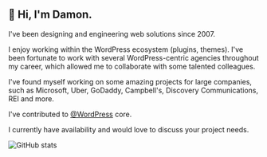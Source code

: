 
## 👋 Hi, I'm Damon. 

I've been designing and engineering web solutions since 2007.

I enjoy working within the WordPress ecosystem (plugins, themes). I've been fortunate to work with several WordPress-centric agencies throughout my career, which allowed me to collaborate with some talented colleagues.

I've found myself working on some amazing projects for large companies, such as Microsoft, Uber, GoDaddy, Campbell's, Discovery Communications, REI and more.

I've contributed to [@WordPress](https://github.com/WordPress) core.

I currently have availability and would love to discuss your project needs.

![GitHub stats](https://github-readme-stats.vercel.app/api?username=colorful-tones&count_private=true)
